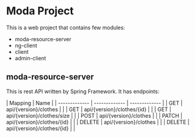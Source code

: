 # Moda Project
This is a web project that contains few modules: 
- moda-resource-server
- ng-client
- client
- admin-client

## moda-resource-server
This is rest API written by Spring Framework. It has endpoints:

| Mapping  | Name |
| ------------- | ------------- | ------------- |
| GET  | api/{version}/clothes  | |
| GET  | api/{version}/clothes/{id}  | |
| GET  | api/{version}/clothes/size  | |
| POST  | api/{version}/clothes  | |
| PATCH  | api/{version}/clothes/{id}  | |
| DELETE  | api/{version}/clothes  | | 
| DELETE  | api/{version}/clothes/{id}  | |
